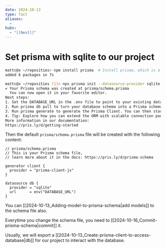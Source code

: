 ```yaml
---
date: 2024-10-13
type: fact
aliases:
  -
hubs:
  - "[[Next]]"
---
```


# Set prisma with sqlite to our project

```bash
mattc@x ~/reposities> npm install prisma  # Install prisma, which is a cli tool to interact with the database
added 6 packages in 7s

mattc@x ~/reposities [1]> npx prisma init --datasource-provider sqlite # Initialize prisma with sqlite db
✔ Your Prisma schema was created at prisma/schema.prisma
  You can now open it in your favorite editor.
Next steps:
1. Set the DATABASE_URL in the .env file to point to your existing database. If your database has no tables yet, read https://pris.ly/d/getting-started
2. Run prisma db pull to turn your database schema into a Prisma schema.
3. Run prisma generate to generate the Prisma Client. You can then start querying your database.
4. Tip: Explore how you can extend the ORM with scalable connection pooling, global caching, and real-time database events. Read: https://pris.ly/cli/beyond-orm
More information in our documentation:
https://pris.ly/d/getting-started

```

Then the default `prisma/schema.prisma` file will be created with the following content:
```prisma
// prisma/schema.prisma
// This is your Prisma schema file,
// learn more about it in the docs: https://pris.ly/d/prisma-schema

generator client {
  provider = "prisma-client-js"
}

datasource db {
  provider = "sqlite"
  url      = env("DATABASE_URL")
}
```

You can [[2024-10-13_Adding-model-to-prisma-schema|add models]] to the schema file also.

Everytime you change the schema file, you need to [[2024-10-16_Commit-prisma-schema|commit]] it.

Usually, we will export a [[2024-10-13_Create-prisma-client-to-access-database|db]] for our project to interact with the database.
